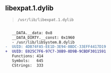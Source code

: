 ## libexpat.1.dylib

> `/usr/lib/libexpat.1.dylib`

```diff

   __DATA.__data: 0x8
   __DATA_DIRTY.__const: 0x1960
   - /usr/lib/libSystem.B.dylib
-  UUID: 4DB74FA5-EE1D-3E94-8BDC-33EFF4417D19
+  UUID: E025C7F6-97C7-38B9-8D9B-9CBDF3011591
   Functions: 414
   Symbols:   645
   CStrings:  333

```
